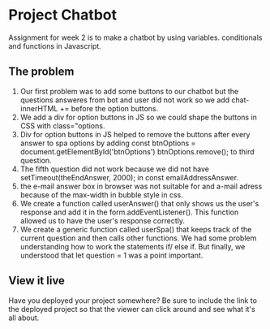# Project Chatbot 

Assignment for week 2 is to make a chatbot by using variables. conditionals and functions in Javascript.


## The problem

1. Our first problem was to add some buttons to our chatbot but the questions answeres from bot and user did not work so we add chat-innerHTML += before the option buttons.
2. We add a div for option buttons in JS so we could shape the buttons in CSS with class="options.
3. Div for option buttons in JS helped to remove the buttons after every answer to spa options by adding const btnOptions = document.getElementById('btnOptions')
  btnOptions.remove(); to third question.
4. The fifth question did not work because we did not have setTimeout(theEndAnswer, 2000); in const emailAddressAnswer.
5. the e-mail answer box in browser was not suitable for and a-mail adress because of the max-width in bubble style in css.
6. We create a function called userAnswer() that only shows us the user's response and add it in the form.addEventListener(). This function allowed us to have the user's response correctly.
7. We create a generic function called userSpa() that keeps track of the current question and then calls other functions. We had some problem understanding how to work the statements if/ else if. But finally, we understood that let question = 1 was a point important. 

## View it live

Have you deployed your project somewhere? Be sure to include the link to the deployed project so that the viewer can click around and see what it's all about.

